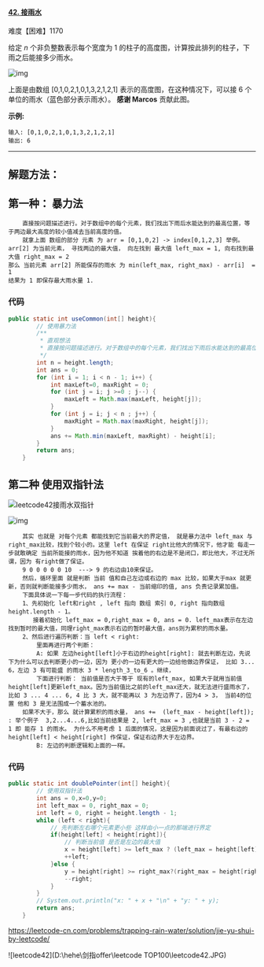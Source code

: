 

#### [42. 接雨水](https://leetcode-cn.com/problems/trapping-rain-water/)

难度【困难】1170

给定 *n* 个非负整数表示每个宽度为 1 的柱子的高度图，计算按此排列的柱子，下雨之后能接多少雨水。

![img](https://assets.leetcode-cn.com/aliyun-lc-upload/uploads/2018/10/22/rainwatertrap.png)

上面是由数组 [0,1,0,2,1,0,1,3,2,1,2,1] 表示的高度图，在这种情况下，可以接 6 个单位的雨水（蓝色部分表示雨水）。 **感谢 Marcos** 贡献此图。

**示例:**

```
输入: [0,1,0,2,1,0,1,3,2,1,2,1]
输出: 6
```



----------

## 解题方法：

## 第一种： 暴力法

```
	直接按问题描述进行。对于数组中的每个元素，我们找出下雨后水能达到的最高位置，等于两边最大高度的较小值减去当前高度的值。
	就拿上面 数组的部分 元素 为 arr = [0,1,0,2] -> index[0,1,2,3] 举例。
arr[2] 为当前元素， 寻找两边的最大值， 向左找到 最大值 left_max = 1, 向右找到最大值 right_max = 2
那么 当前元素 arr[2] 所能保存的雨水 为 min(left_max, right_max) - arr[i]  = 1
结果为 1 即保存最大雨水量 1.
```

### 代码

```java
public static int useCommon(int[] height){
        // 使用暴力法
        /**
         * 直观想法
         * 直接按问题描述进行。对于数组中的每个元素，我们找出下雨后水能达到的最高位置，等于两边最大高度的较小值减去当前高度的值。
         */
        int n = height.length;
        int ans = 0;
        for (int i = 1; i < n - 1; i++) {
            int maxLeft=0, maxRight = 0;
            for (int j = i; j >=0 ; j--) {
                maxLeft = Math.max(maxLeft, height[j]);
            }
            for (int j = i; j < n ; j++) {
                maxRight = Math.max(maxRight, height[j]);
            }
            ans += Math.min(maxLeft, maxRight) - height[i];
        }
        return ans;
    }
```



## 第二种 使用双指针法

![leetcode42接雨水双指针](D:\hehe\剑指offer\leetcode42接雨水双指针.PNG)



![img](https://pic.leetcode-cn.com/dca8d12e6eeb3030fda9ff5dd93fc006f0198ae3b536da3ad34306f1e2eabf33-image.png)

```
	其实 也就是 对每个元素 都能找到它当前最大的界定值， 就是暴力法中 left_max 与 right_max比较，找到个较小的。这里 left 在保证 right比他大的情况下，他才能 每走一步就敢确定 当前所能接的雨水，因为他不知道 挨着他的右边是不是闭口，即比他大，不过无所谓，因为 有right做了保证。
	9 0 0 0 0 0 10  ---> 9 的右边由10来保证。
	然后，循环里面 就是判断 当前 值和自己左边或右边的 max 比较，如果大于max 就更新，否则就判断能接多少雨水， ans += max - 当前缩印的值, ans 负责记录累加值。
	下面具体说一下每一步代码的执行流程：
	1、先初始化 left和right , left 指向 数组 索引 0, right 指向数组 height.length - 1。
	   接着初始化 left_max = 0,right_max = 0, ans = 0. left_max表示在左边找到暂时的最大值，同理right_max表示右边的暂时最大值，ans则为累积的雨水量。
	2、然后进行遍历判断：当 left < right:
		里面再进行两个判断：
		A: 如果 左边height[left]小于右边的height[right]: 就去判断左边，先说下为什么可以去判断更小的一边，因为 更小的一边有更大的一边给他做边界保证， 比如 3... 6，左边 3 有可能盛 的雨水 3 * length_3_to_6 。继续， 
		下面进行判断： 当前值是否大于等于 现有的left_max, 如果大于就用当前值height[left]更新left_max。因为当前值比之前的left_max还大，就无法进行盛雨水了， 比如 3 ... 4 ... 6, 4 比 3 大，就不能再以 3 为左边界了，因为4 > 3， 当前4的位置 他和 3 是无法围成一个蓄水池的。 
	如果不大于，那么 就计算累积的雨水量， ans +=  (left_max - height[left]); : 举个例子  3,2...4...6,比如当前结果是 2, left_max = 3 ,也就是当前 3 - 2 = 1 即 能存 1 的雨水。 为什么不用考虑 1 后面的情况，这是因为前面说过了，有最右边的 height[left] < height[right] 作保证，保证右边界大于左边界。
		B: 左边的判断逻辑和上面的一样。
```

### 代码

```java
public static int doublePointer(int[] height){
        // 使用双指针法
        int ans = 0,x=0,y=0;
        int left_max = 0, right_max = 0;
        int left = 0, right = height.length - 1;
        while (left < right){
            // 先判断左右哪个元素更小些 这样由小一点的那端进行界定
            if(height[left] < height[right]){
                // 判断当前值 是否是左边的最大值
                x = height[left] >= left_max ? (left_max = height[left]): (ans += (left_max - height[left]));
                ++left;
            }else {
                y = height[right] >= right_max?(right_max = height[right]):(ans+= (right_max - height[right]));
                --right;
            }
        }
        // System.out.println("x: " + x + "\n" + "y: " + y);
        return ans;
    }
```



https://leetcode-cn.com/problems/trapping-rain-water/solution/jie-yu-shui-by-leetcode/

![leetcode42](D:\hehe\剑指offer\leetcode TOP100\leetcode42.JPG)